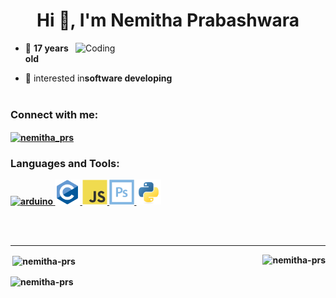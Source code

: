 <h1 align="center">Hi 👋, I'm Nemitha Prabashwara</h1>

<img align="right" alt="Coding" width="400" src="https://images.squarespace-cdn.com/content/v1/5769fc401b631bab1addb2ab/1541580611624-TE64QGKRJG8SWAIUS7NS/coding-freak.gif">

- 🌱 **17 years old**

- 👯 interested in**software developing**
<b><br><br>
<h3 align="left">Connect with me:</h3>
<p align="left">
<a href="https://instagram.com/nemitha_prs" target="blank"><img align="center" src="https://raw.githubusercontent.com/rahuldkjain/github-profile-readme-generator/master/src/images/icons/Social/instagram.svg" alt="nemitha_prs" height="30" width="40" /></a>
</p>

<h3 align="left">Languages and Tools:</h3>
<p align="left"> <a href="https://www.arduino.cc/" target="_blank" rel="noreferrer"> <img src="https://cdn.worldvectorlogo.com/logos/arduino-1.svg" alt="arduino" width="40" height="40"/> </a> <a href="https://www.cprogramming.com/" target="_blank" rel="noreferrer"> <img src="https://raw.githubusercontent.com/devicons/devicon/master/icons/c/c-original.svg" alt="c" width="40" height="40"/> </a> <a href="https://developer.mozilla.org/en-US/docs/Web/JavaScript" target="_blank" rel="noreferrer"> <img src="https://raw.githubusercontent.com/devicons/devicon/master/icons/javascript/javascript-original.svg" alt="javascript" width="40" height="40"/> </a> <a href="https://www.photoshop.com/en" target="_blank" rel="noreferrer"> <img src="https://raw.githubusercontent.com/devicons/devicon/master/icons/photoshop/photoshop-line.svg" alt="photoshop" width="40" height="40"/> </a> <a href="https://www.python.org" target="_blank" rel="noreferrer"> <img src="https://raw.githubusercontent.com/devicons/devicon/master/icons/python/python-original.svg" alt="python" width="40" height="40"/> </a> </p>
<br><br>
<hr>
<p><img align="right" src="https://github-readme-stats.vercel.app/api/top-langs?username=nemitha-prs&show_icons=true&locale=en&layout=compact" alt="nemitha-prs" /></p>

<p>&nbsp;<img align="center" src="https://github-readme-stats.vercel.app/api?username=nemitha-prs&show_icons=true&locale=en" alt="nemitha-prs" /></p>

<p><img align="center" src="https://github-readme-streak-stats.herokuapp.com/?user=nemitha-prs&" alt="nemitha-prs" /></p>
